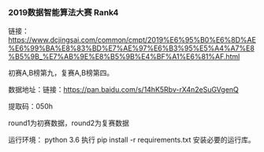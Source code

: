 ﻿### 2019数据智能算法大赛 Rank4
链接：https://www.dcjingsai.com/common/cmpt/2019%E6%95%B0%E6%8D%AE%E6%99%BA%E8%83%BD%E7%AE%97%E6%B3%95%E5%A4%A7%E8%B5%9B_%E7%AB%9E%E8%B5%9B%E4%BF%A1%E6%81%AF.html

初赛A,B榜第九，复赛A,B榜第四。

数据地址：链接：https://pan.baidu.com/s/14hK5Rbv-rX4n2eSuGVgenQ 

提取码：050h 

round1为初赛数据，round2为复赛数据

运行环境：
python 3.6
执行 pip install -r requirements.txt 安装必要的运行库。

